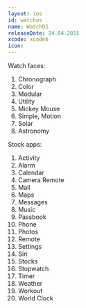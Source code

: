 ```yaml
---
layout: ios
id: watchos
name: WatchOS
releaseDate: 24.04.2015
xcode: xcode6
icon:
---
```


Watch faces:

1. Chronograph
1. Color
1. Modular
1. Utility
1. Mickey Mouse
1. Simple, Motion
1. Solar
1. Astronomy

Stock apps:

1. Activity
1. Alarm
1. Calendar
1. Camera Remote
1. Mail
1. Maps
1. Messages
1. Music
1. Passbook
1. Phone
1. Photos
1. Remote
1. Settings
1. Siri
1. Stocks
1. Stopwatch
1. Timer
1. Weather
1. Workout
1. World Clock
